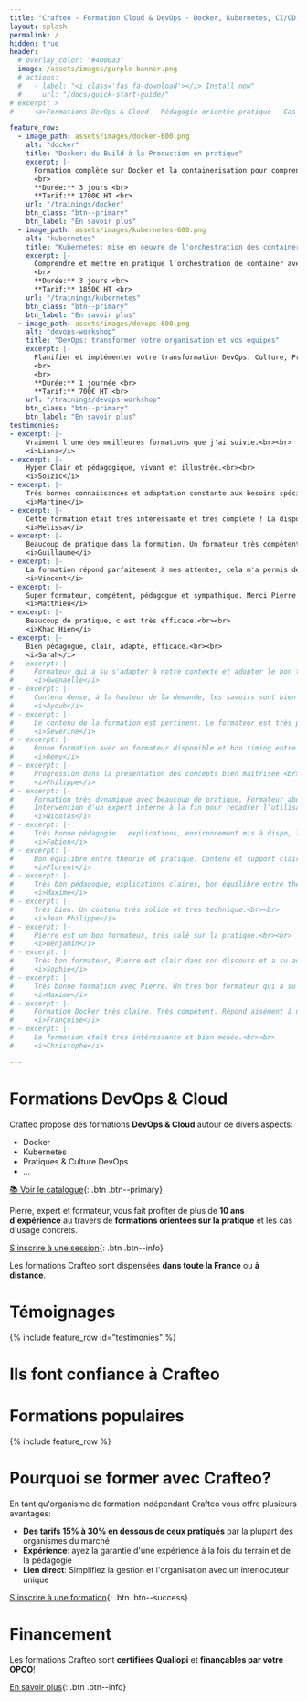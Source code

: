 ```yaml
---
title: "Crafteo - Formation Cloud & DevOps - Docker, Kubernetes, CI/CD, Infra as Code..."
layout: splash
permalink: /
hidden: true
header:
  # overlay_color: "#4000a3"
  image: /assets/images/purple-banner.png
  # actions:
  #   - label: "<i class='fas fa-download'></i> Install now"
  #     url: "/docs/quick-start-guide/"
# excerpt: >
#     <a>Formations DevOps & Cloud - Pédagogie orientée pratique - Cas d'usages au plus proche du terrain</a>

feature_row:
  - image_path: assets/images/docker-600.png
    alt: "docker"
    title: "Docker: du Build à la Production en pratique"
    excerpt: |-
      Formation complète sur Docker et la containerisation pour comprendre les concepts du Build à la Production. <br>
      <br>
      **Durée:** 3 jours <br>
      **Tarif:** 1700€ HT <br>
    url: "/trainings/docker"
    btn_class: "btn--primary"
    btn_label: "En savoir plus"
  - image_path: assets/images/kubernetes-600.png
    alt: "kubernetes"
    title: "Kubernetes: mise en oeuvre de l'orchestration des containers"
    excerpt: |-
      Comprendre et mettre en pratique l'orchestration de container avec Kubernetes et les concepts associés, dans le Cloud comme on-prem. <br>
      <br>
      **Durée:** 3 jours <br>
      **Tarif:** 1850€ HT <br>
    url: "/trainings/kubernetes"
    btn_class: "btn--primary"
    btn_label: "En savoir plus"
  - image_path: assets/images/devops-600.png
    alt: "devops-workshop"
    title: "DevOps: transformer votre organisation et vos équipes"
    excerpt: |-
      Planifier et implémenter votre transformation DevOps: Culture, Principes & Outillages, valeur ajoutée, couts, contraintes et retours d'expériences.  
      <br>
      <br>
      **Durée:** 1 journée <br>
      **Tarif:** 700€ HT <br>
    url: "/trainings/devops-workshop"
    btn_class: "btn--primary"
    btn_label: "En savoir plus"
testimonies:
- excerpt: |-
    Vraiment l'une des meilleures formations que j'ai suivie.<br><br>
    <i>Liana</i>
- excerpt: |-
    Hyper Clair et pédagogique, vivant et illustrée.<br><br> 
    <i>Soizic</i>
- excerpt: |-
    Très bonnes connaissances et adaptation constante aux besoins spécifiques.<br><br> 
    <i>Martine</i>
- excerpt: |-
    Cette formation était très intéressante et très complète ! La disponibilité du formateur est sans égal, celui-ci prend le temps de répondre à chaque question et veille à la bonne compréhension des sujets, ce qui est indispensable et très important sur des sujets aussi techniques et complexes.<br><br> 
    <i>Melissa</i>
- excerpt: |-
    Beaucoup de pratique dans la formation. Un formateur très compétent et avec une expérience terrain importante. L'intervention d'un expert interne en fin de formation pour présenter la mise en place de la contenairisation au sein de l'entreprise nous a permis de raccrocher les wagons et de mieux comprendre le tout. À refaire.<br><br> 
    <i>Guillaume</i>
- excerpt: |-
    La formation répond parfaitement à mes attentes, cela m'a permis de faire le lien avec mon travail en cours sur ces technos et outils. Un grand merci à Pierre qui est très pédagogue et très agréable dans son rôle de formateur.<br><br> 
    <i>Vincent</i>
- excerpt: |-
    Super formateur, compétent, pédagogue et sympathique. Merci Pierre !<br><br>
    <i>Matthieu</i>
- excerpt: |-
    Beaucoup de pratique, c'est très efficace.<br><br> 
    <i>Khac Hien</i>
- excerpt: |-
    Bien pédagogue, clair, adapté, efficace.<br><br> 
    <i>Sarah</i>
# - excerpt: |-
#     Formateur qui a su s'adapter à notre contexte et adopter le bon ton.<br><br> 
#     <i>Gwenaelle</i>
# - excerpt: |-
#     Contenu dense, à la hauteur de la demande, les savoirs sont bien dispensés. Animation vivante, très bons temps d'échanges.<br><br> 
#     <i>Ayoub</i>
# - excerpt: |-
#     Le contenu de la formation est pertinent. Le formateur est très pédagogue, possède une bonne expérience du terrain et est capable d'amener des exemples réels.<br><br> 
#     <i>Severine</i>
# - excerpt: |-
#     Bonne formation avec un formateur disponible et bon timing entre cours et exercices.<br><br> 
#     <i>Remy</i>
# - excerpt: |-
#     Progression dans la présentation des concepts bien maîtrisée.<br><br> 
#     <i>Philippe</i>
# - excerpt: |-
#     Formation très dynamique avec beaucoup de pratique. Formateur abordable et bon pédagogue. 
#     Intervention d'un expert interne à la fin pour recadrer l'utilisation de Docker chez Conduent, une bonne idée !<br><br>
#     <i>Nicolas</i>
# - excerpt: |-
#     Très bonne pédagogie : explications, environnement mis à dispo, les nombreux TPs.<br><br> 
#     <i>Fabien</i>
# - excerpt: |-
#     Bon équilibre entre théorie et pratique. Contenu et support clair.<br><br> 
#     <i>Florent</i>
# - excerpt: |-
#     Très bon pédagogue, explications claires, bon équilibre entre théorie et pratique.<br><br> 
#     <i>Maxime</i>
# - excerpt: |-
#     Très bien. Un contenu très solide et très technique.<br><br> 
#     <i>Jean Philippe</i>
# - excerpt: |-
#     Pierre est un bon formateur, très calé sur la pratique.<br><br> 
#     <i>Benjamin</i>
# - excerpt: |-
#     Très bon formateur, Pierre est clair dans son discours et a su adapter le rythme et le niveau de la formation à notre groupe.<br><br> 
#     <i>Sophie</i>
# - excerpt: |-
#     Très bonne formation avec Pierre. Un très bon formateur qui a su rendre intéressant et interactif le sujet Docker. Merci.<br><br> 
#     <i>Maxime</i>
# - excerpt: |-
#     Formation Docker très claire. Très compétent. Répond aisément à nos questions. <br><br> 
#     <i>Françoise</i>
# - excerpt: |-
#     La formation était très intéressante et bien menée.<br><br>
#     <i>Christophe</i>

---
```


# Formations DevOps & Cloud

Crafteo propose des formations **DevOps & Cloud** autour de divers aspects: 
- Docker
- Kubernetes
- Pratiques & Culture DevOps
- ...

[📚 Voir le catalogue](./catalogue){: .btn .btn--primary} 

Pierre, expert et formateur, vous fait profiter de plus de **10 ans d'expérience** au travers de **formations orientées sur la pratique** et les cas d'usage concrets. 

[S'inscrire à une session](./catalogue){: .btn .btn--info}  

Les formations Crafteo sont dispensées **dans toute la France** ou **à distance**. 

# Témoignages

{% include feature_row id="testimonies"  %}

# Ils font confiance à Crafteo

# Formations populaires

{% include feature_row  %}

# Pourquoi se former avec Crafteo?

En tant qu'organisme de formation indépendant Crafteo vous offre plusieurs avantages:

  - **Des tarifs 15% à 30% en dessous de ceux pratiqués** par la plupart des organismes du marché
  - **Expérience**: ayez la garantie d'une expérience à la fois du terrain et de la pédagogie
  - **Lien direct**: Simplifiez la gestion et l'organisation avec un interlocuteur unique 

[S'inscrire à une formation](./catalogue){: .btn .btn--success}

# Financement

Les formations Crafteo sont **certifiées Qualiopi** et **finançables par votre OPCO**!

[En savoir plus](./financement){: .btn .btn--info}

